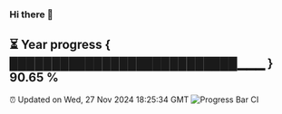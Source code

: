 ### Hi there 👋
⏳ Year progress { ███████████████████████████▁▁▁ } 90.65 %
---
⏰ Updated on Wed, 27 Nov 2024 18:25:34 GMT
![Progress Bar CI](https://github.com/liununu/liununu/workflows/Progress%20Bar%20CI/badge.svg)
